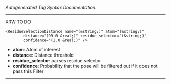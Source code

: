 _Autogenerated Tag Syntax Documentation:_

---
XRW TO DO

```
<ResidueSelectionDistance name="(&string;)" atom="(&string;)"
        distance="(99.0 &real;)" residue_selector="(&string;)"
        confidence="(1.0 &real;)" />
```

-   **atom**: Atom of interest
-   **distance**: Distance threshold
-   **residue_selector**: parses residue selector
-   **confidence**: Probability that the pose will be filtered out if it does not pass this Filter

---
